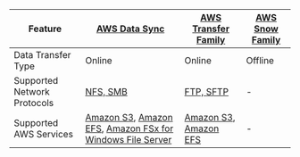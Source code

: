 
| Feature                     | [AWS Data Sync](AWSDataSync.md)                                                                                                                                                                                                                            | [AWS Transfer Family](AWSTransferFamily.md)                                                                                             | [AWS Snow Family](AWSSnowFamily.md) |
|-----------------------------|------------------------------------------------------------------------------------------------------------------------------------------------------------------------------------------------------------------------------------------------------------|-----------------------------------------------------------------------------------------------------------------------------------------|-------------------------------------|
| Data Transfer Type          | Online                                                                                                                                                                                                                                                     | Online                                                                                                                                  | Offline                             |
| Supported Network Protocols | [NFS, SMB](../6_FileStorages/Network-Protocols.md)                                                                                                                                                                                            | [FTP, SFTP](../6_FileStorages/Network-Protocols.md)                                                                        | -                                   |
| Supported AWS Services      | [Amazon S3](../6_FileStorages/3_S3ObjectStorage/Readme.md), [Amazon EFS](../6_FileStorages/2_FileStorageTypes/AmazonEFS.md), [Amazon FSx for Windows File Server](../6_FileStorages/2_FileStorageTypes/AmazonFsXForWindowsFileServer.md) | [Amazon S3](../6_FileStorages/3_S3ObjectStorage/Readme.md), [Amazon EFS](../6_FileStorages/2_FileStorageTypes/AmazonEFS.md) | -                                   |
